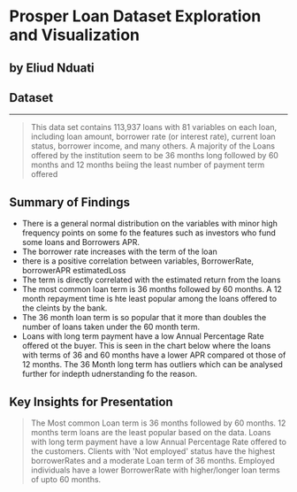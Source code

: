 # Prosper Loan Dataset Exploration and Visualization 
## by Eliud Nduati


## Dataset
****
> This data set contains 113,937 loans with 81 variables on each loan, including loan amount, borrower rate (or interest rate), current loan status, borrower income, and many others.
> A majority of the Loans offered by the institution seem to be 36 months long followed by 60 months and 12 months beiing the least number of payment term offered

## Summary of Findings

- There is a general normal distribution on the variables with minor high frequency points on some fo the features such as investors who fund some loans and Borrowers APR.
- The borrower rate increases with the term of the loan
- there is a positive correlation between variables, BorrowerRate, borrowerAPR estimatedLoss
- The term is directly correlated with the estimated return from the loans
- The most common loan term is 36 months followed by 60 months. A 12 month repayment time is hte least popular among the loans offered to the cleints by the bank.
- The 36 month loan term is so popular that it more than doubles the number of loans taken under the 60 month term.
- Loans with long term payment have a low Annual Percentage Rate offered ot the buyer. This is seen in the chart below where the loans with terms of 36 and 60 months have a lower APR compared ot those of 12 months. The 36 Month long term has outliers which can be analysed further for indepth udnerstanding fo the reason.

## Key Insights for Presentation

> The Most common Loan term is 36 months followed by 60 months. 12 months term loans are the least popular based on the data.
> Loans with long term payment have a low Annual Percentage Rate offered to the customers.
> Clients with 'Not employed' status have the highest borrowerRates and a moderate Loan term of 36 months.
> Employed individuals have a lower BorrowerRate with higher/longer loan terms of upto 60 months.
